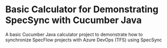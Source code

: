 # Basic Calculator for Demonstrating SpecSync with Cucumber Java

A basic Cucumber Java calculator project to demonstrate how to synchronize SpecFlow projects with Azure DevOps (TFS) using SpecSync

